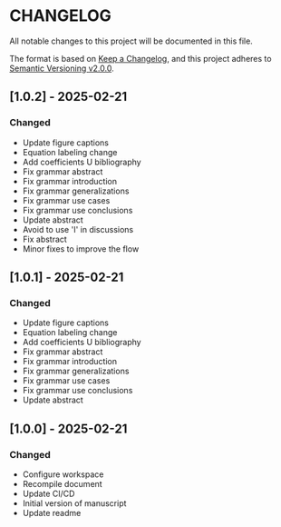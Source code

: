 # CHANGELOG

All notable changes to this project will be documented in this file.

The format is based on [Keep a Changelog](https://keepachangelog.com/en/1.0.0/),
and this project adheres to [Semantic Versioning v2.0.0](https://semver.org/spec/v2.0.0.html).

## [1.0.2] - 2025-02-21

### Changed

- Update figure captions
- Equation labeling change
- Add coefficients U bibliography
- Fix grammar abstract
- Fix grammar introduction
- Fix grammar generalizations
- Fix grammar use cases
- Fix grammar use conclusions
- Update abstract
- Avoid to use 'I' in discussions
- Fix abstract
- Minor fixes to improve the flow

## [1.0.1] - 2025-02-21

### Changed

- Update figure captions
- Equation labeling change
- Add coefficients U bibliography
- Fix grammar abstract
- Fix grammar introduction
- Fix grammar generalizations
- Fix grammar use cases
- Fix grammar use conclusions
- Update abstract

## [1.0.0] - 2025-02-21

### Changed

- Configure workspace
- Recompile document
- Update CI/CD
- Initial version of manuscript
- Update readme
